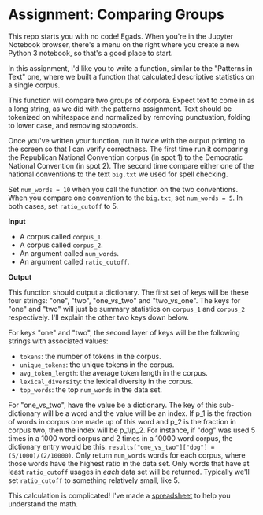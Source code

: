 # Assignment: Comparing Groups

This repo starts you with no code! Egads. When you're in the Jupyter Notebook
browser, there's a menu
on the right where you create a new Python 3 notebook, so that's a good place to start.

In this assignment, I'd like you to write a function, similar to the "Patterns in Text" one, 
where we built a function that calculated descriptive statistics on a single corpus. 

This function will compare two groups of corpora. Expect text to come in as a long
string, as we did with the patterns assignment. Text should be tokenized on whitespace
and normalized by removing punctuation, folding to lower case, and removing stopwords. 

Once you've written your function, run it twice with the output printing to the 
screen so that I can verify correctness. The first time run it comparing the 
Republican National Convention corpus (in spot 1) to the Democratic National Convention
(in spot 2). The second time compare either one of the national conventions to the 
text `big.txt` we used for spell checking. 

Set `num_words = 10` when you call the function on the two conventions. When you compare
one convention to the `big.txt`, set `num_words = 5`. In both cases, set `ratio_cutoff` to 
5. 

**Input**
* A corpus called `corpus_1`.
* A corpus called `corpus_2`. 
* An argument called `num_words`.
* An argument called `ratio_cutoff`.

**Output**

This function should output a dictionary. The first set of keys will be these four 
strings: "one", "two", "one_vs_two" and "two_vs_one". The keys for "one" and "two" 
will just be summary statistics on `corpus_1` and `corpus_2` respectively. I'll explain
the other two keys down below.

For keys "one" and "two", the second layer of keys will be the following strings 
with associated values: 
* `tokens`: the number of tokens in the corpus.
* `unique_tokens`: the unique tokens in the corpus. 
* `avg_token_length`: the average token length in the corpus.
* `lexical_diversity`: the lexical diversity in the corpus.
* `top_words`: the top `num_words` in the data set.

For "one_vs_two", have the value be a dictionary. The key of this sub-dictionary
will be a word and the value will be an index. If p_1 is the fraction of words
in corpus one made up of this word and p_2 is the fraction in corpus two, then 
the index will be p_1/p_2. For instance, if "dog" was used 5 times in a 1000 word
corpus and 2 times in a 10000 word corpus, the dictionary entry would be this:
`results["one_vs_two"]["dog"] = (5/1000)/(2/10000)`. Only return `num_words`
words for each corpus, where those words have the highest ratio in the data set. Only 
words that have at least `ratio_cutoff` usages in *each* data set will be returned. 
Typically we'll set `ratio_cutoff` to something relatively small, like 5. 

This calculation is complicated! I've made a [spreadsheet](https://docs.google.com/spreadsheets/d/1P87fkyslJhqXFnfYezNYrDrXp_GS8gwSATsZymv-9ms/edit#gid=0) to help you understand the math. 

